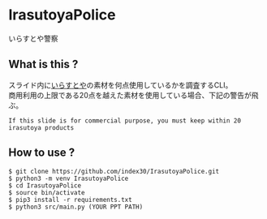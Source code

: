 # IrasutoyaPolice
いらすとや警察

## What is this ?
スライド内に[いらすとや](https://www.irasutoya.com/)の素材を何点使用しているかを調査するCLI。  
商用利用の上限である20点を越えた素材を使用している場合、下記の警告が飛ぶ。
```
If this slide is for commercial purpose, you must keep within 20 irasutoya products
```

## How to use ?
```
$ git clone https://github.com/index30/IrasutoyaPolice.git
$ python3 -m venv IrasutoyaPolice
$ cd IrasutoyaPolice
$ source bin/activate
$ pip3 install -r requirements.txt
$ python3 src/main.py (YOUR PPT PATH)
```

